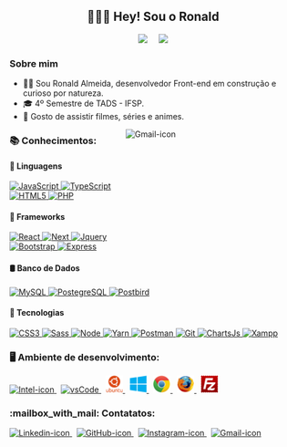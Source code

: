 <h2 align="center"> 🙋🏾‍♂‍ Hey! Sou o Ronald</h2>

<div align="center"> 
  <img height="180em" src="https://github-readme-stats.vercel.app/api?username=ronald785&show_icons=true&theme=midnight-purple&include_all_commits=true&count_private=true&locale=pt-BR&custom_title=Ronald - Estatísticas do GitHub"/>
  &nbsp;
  &nbsp;
  <img height="180em" src="https://github-readme-stats.vercel.app/api/top-langs/?username=ronald785&layout=compact&langs_count=7&theme=midnight-purple&locale=pt-BR"/>
</div>

<div style="display: inline_block">
  <h3>Sobre mim</h3>
  <ul>
    <li>👦🏾‍ Sou Ronald Almeida, desenvolvedor Front-end em construção e curioso por natureza.</li>
    <li>🎓 4º Semestre de TADS - IFSP.</li>
    <li>🎥 Gosto de assistir filmes, séries e animes.</li>
  </ul>
</div>

  <img 
       src="https://media.giphy.com/media/Wj7lNjMNDxSmc/giphy.gif" 
       alt="Gmail-icon" 
       align="right"
       width="300" 
       height="200"
  />

<div>
  <h3>📚 Conhecimentos:</h3>

  <h4>💬 Linguagens</h4>
    <p align="left">
      <a href="#">
            <img alt="JavaScript" src="https://img.shields.io/badge/JavaScript-323330?style=for-the-badge&logo=javascript&logoColor=F7DF1E" />
      </a>
      <a href="#">
            <img alt="TypeScript" src="https://img.shields.io/badge/TypeScript-007ACC?style=for-the-badge&logo=typescript&logoColor=white" />
      </a>
       <a href="#">
            <img alt="HTML5" src="https://img.shields.io/badge/HTML5-E34F26?style=for-the-badge&logo=html5&logoColor=white" />
      </a>
      <a href="#">
            <img alt="PHP" src="https://img.shields.io/badge/PHP-777BB4?style=for-the-badge&logo=php&logoColor=white" />
      </a>
    </p>


  <h4>🔧 Frameworks</h4>
    <p align="left">
      <a href="#">
            <img alt="React" src="https://img.shields.io/badge/React-20232A?style=for-the-badge&logo=react&logoColor=61DAFB" />
      </a>
      <a href="#">
            <img alt="Next" src="https://img.shields.io/badge/next.js-000000?style=for-the-badge&logo=next.js&logoColor=white" />
      </a>
      <a href="#">
            <img alt="Jquery" src="https://img.shields.io/badge/jQuery-0769AD?style=for-the-badge&logo=jquery&logoColor=white" />
      </a>
      <a href="#">
            <img alt="Bootstrap" src="https://img.shields.io/badge/Bootstrap-563D7C?style=for-the-badge&logo=bootstrap&logoColor=white" />
      </a>
      <a href="#">
            <img alt="Express" src="https://img.shields.io/badge/Express.js-000000?style=for-the-badge&logo=express&logoColor=white" />
      </a>
    </p>


  <h4>🛢 Banco de Dados</h4>
    <p align="left">
      <a href="#">
            <img alt="MySQL" src="https://img.shields.io/badge/MySQL-00000F?style=for-the-badge&logo=mysql&logoColor=white" />
      </a>
      <a href="#">
            <img alt="PostegreSQL" src="https://img.shields.io/badge/PostgreSQL-316192?style=for-the-badge&logo=postgresql&logoColor=white" />
      </a>
      <a href="#">
            <img alt="Postbird" src="https://img.shields.io/badge/Postbird-316192?style=for-the-badge&logo=postbird&logoColor=white" />
      </a>
    </p>

  <h4>📱 Tecnologias</h4>
    <p align="left">
      <a href="#">
            <img alt="CSS3" src="https://img.shields.io/badge/CSS3-1572B6?style=for-the-badge&logo=css3&logoColor=white" />
      </a>
       <a href="#">
            <img alt="Sass" src="https://img.shields.io/badge/Sass-CC6699?style=for-the-badge&logo=sass&logoColor=white" />
      </a>
      <a href="#">
            <img alt="Node" src="https://img.shields.io/badge/node-339933.svg?style=for-the-badge&logo=node.js&logoColor=white" />
      </a>
      <a href="#">
            <img alt="Yarn" src="https://img.shields.io/badge/Yarn-2C8EBB.svg?style=for-the-badge&logo=yarn&logoColor=white" />
      </a>
      <a href="#">
            <img alt="Postman" src="https://img.shields.io/badge/Postman-FF6C37?style=for-the-badge&logo=Postman&logoColor=white" />
      </a>
       <a href="#">
            <img alt="Git" src="https://img.shields.io/badge/Git-F05032?style=for-the-badge&logo=git&logoColor=white" />
      </a>
      <a href="#">
            <img alt="ChartsJs" src="https://img.shields.io/badge/Chart.js-FF6384?style=for-the-badge&logo=chartdotjs&logoColor=white" />
      </a>
      <a href="#">
            <img alt="Xampp" src="https://img.shields.io/badge/Xampp-F37623?style=for-the-badge&logo=xampp&logoColor=white" />
      </a>
    </p>
</div>

  <h3>🖥️ Ambiente de desenvolvimento:</h3>
    <p align="left">
      <a href="#">
        <img src="https://img.shields.io/badge/Intel-i5_8400-0071C5?style=for-the-badge&logoColor=white" alt="Intel-icon"/>
      </a>
      &nbsp;
      <a href="#">
        <img src="https://upload.wikimedia.org/wikipedia/commons/thumb/9/9a/Visual_Studio_Code_1.35_icon.svg/512px-Visual_Studio_Code_1.35_icon.svg.png" alt="vsCode" width="30" height="30"/>
      </a>
      &nbsp;
      <a href="#">
        <img src="https://raw.githubusercontent.com/devicons/devicon/c7d326b6009e60442abc35fa45706d6f30ee4c8e/icons/ubuntu/ubuntu-plain-wordmark.svg" alt="ubuntu" width="30" height="30"/>
      </a>
      &nbsp;
      <a href="#">
        <img src="https://raw.githubusercontent.com/devicons/devicon/c7d326b6009e60442abc35fa45706d6f30ee4c8e/icons/windows8/windows8-original.svg" alt="windows" width="30" height="30"/>
      </a>
      &nbsp;
      <a href="#">
        <img src="https://github.com/devicons/devicon/blob/master/icons/chrome/chrome-original.svg" alt="Chrome" width="30" height="30"/>
      </a>
      &nbsp;
      <a href="#">
        <img src="https://github.com/devicons/devicon/blob/master/icons/firefox/firefox-original.svg" alt="Firefox" width="30" height="30"/>
      </a>
      &nbsp;
      <a href="#">
        <img src="https://github.com/devicons/devicon/blob/master/icons/filezilla/filezilla-plain.svg" alt="Firefox" width="30" height="30"/>
      </a>
    </p>

<h3>:mailbox_with_mail: Contatatos:</h3>
  <p align="left">
    <a href="https://www.linkedin.com/in/ronald785/" target="_blank">
      <img src="https://image.flaticon.com/icons/png/512/174/174857.png" alt="Linkedin-icon" width="30" height="30"/>
    </a>
      &nbsp;
    <a href="https://github.com/Ronald785" target="_blank">
      <img src="https://image.flaticon.com/icons/png/512/25/25231.png" alt="GitHub-icon" width="30" height="30"/>
    </a>
      &nbsp;
    <a href="https://www.instagram.com/rndmateus/" target="_blank">
      <img src="https://upload.wikimedia.org/wikipedia/commons/thumb/e/e7/Instagram_logo_2016.svg/2048px-Instagram_logo_2016.svg.png" alt="Instagram-icon" width="30" height="30"/>   
    </a>
      &nbsp;
    <a href="mailto:ronaldmateus785@gmail.com" target="_blank">
      <img src="https://image.flaticon.com/icons/png/512/281/281769.png" alt="Gmail-icon" width="30" height="30"/>
    </a>
  </p>
